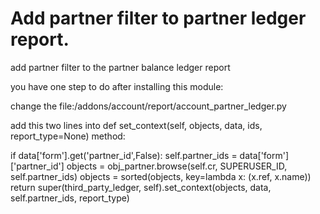 # Add partner filter to partner ledger report.

add partner filter to the partner balance ledger report

you have one step to do after installing this module:

change the file:/addons/account/report/account_partner_ledger.py

add this two lines into def set_context(self, objects, data, ids, report_type=None) method:

if data['form'].get('partner_id',False): 
   self.partner_ids = data['form']['partner_id']
objects = obj_partner.browse(self.cr, SUPERUSER_ID, self.partner_ids)
objects = sorted(objects, key=lambda x: (x.ref, x.name))
return super(third_party_ledger, self).set_context(objects, data, self.partner_ids, report_type)
